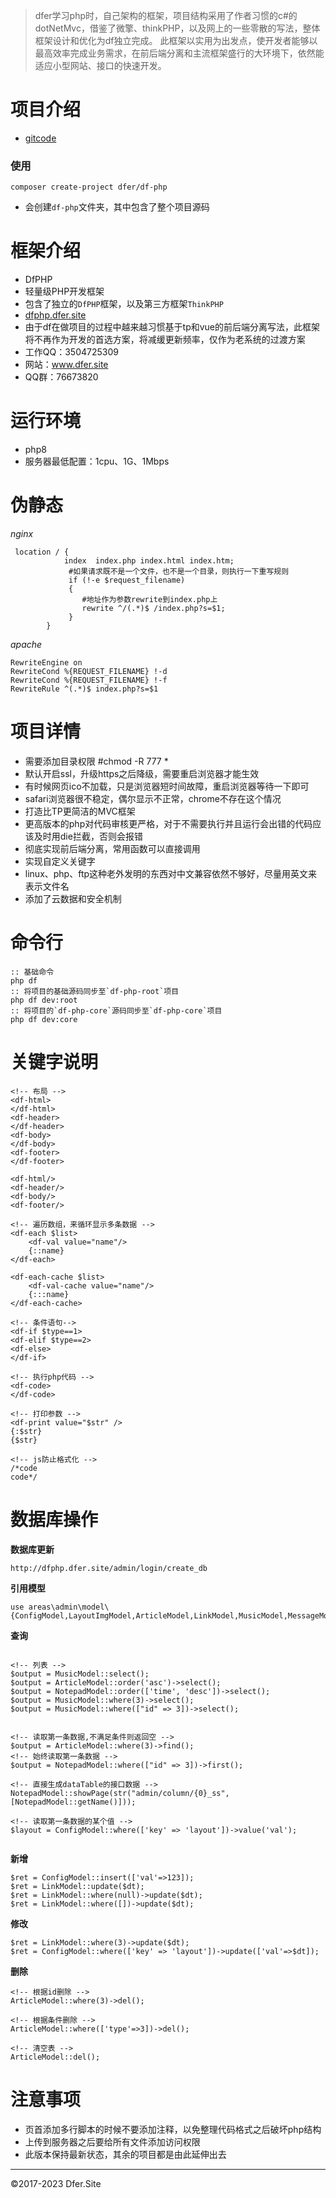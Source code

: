 > dfer学习php时，自己架构的框架，项目结构采用了作者习惯的c#的dotNetMvc，借鉴了微擎、thinkPHP，以及网上的一些零散的写法，整体框架设计和优化为df独立完成。
此框架以实用为出发点，使开发者能够以最高效率完成业务需求，在前后端分离和主流框架盛行的大环境下，依然能适应小型网站、接口的快速开发。

# 项目介绍
- [gitcode](https://gitcode.net/dofun333/dfphp.dfer.site)


### 使用
```
composer create-project dfer/df-php
```
- 会创建`df-php`文件夹，其中包含了整个项目源码


# 框架介绍
- DfPHP
- 轻量级PHP开发框架
- 包含了独立的`DfPHP`框架，以及第三方框架`ThinkPHP`
- [dfphp.dfer.site](http://dfphp.dfer.site)
- 由于df在做项目的过程中越来越习惯基于tp和vue的前后端分离写法，此框架将不再作为开发的首选方案，将减缓更新频率，仅作为老系统的过渡方案
- 工作QQ：3504725309
- 网站：www.dfer.site
- QQ群：76673820



# 运行环境
- php8
- 服务器最低配置：1cpu、1G、1Mbps


# 伪静态
*nginx*
```
 location / {
            index  index.php index.html index.htm;
             #如果请求既不是一个文件，也不是一个目录，则执行一下重写规则
             if (!-e $request_filename)
             {
                #地址作为参数rewrite到index.php上
                rewrite ^/(.*)$ /index.php?s=$1;
             }
        }
```
*apache*
```
RewriteEngine on
RewriteCond %{REQUEST_FILENAME} !-d
RewriteCond %{REQUEST_FILENAME} !-f
RewriteRule ^(.*)$ index.php?s=$1
```


# 项目详情
- 需要添加目录权限    #chmod -R 777 *
- 默认开启ssl，升级https之后降级，需要重启浏览器才能生效
- 有时候网页ico不加载，只是浏览器短时间故障，重启浏览器等待一下即可
- safari浏览器很不稳定，偶尔显示不正常，chrome不存在这个情况
- 打造比TP更简洁的MVC框架
- 更高版本的php对代码审核更严格，对于不需要执行并且运行会出错的代码应该及时用die拦截，否则会报错
- 彻底实现前后端分离，常用函数可以直接调用
- 实现自定义关键字
- linux、php、ftp这种老外发明的东西对中文兼容依然不够好，尽量用英文来表示文件名
- 添加了云数据和安全机制

# 命令行
```
:: 基础命令
php df
:: 将项目的基础源码同步至`df-php-root`项目
php df dev:root
:: 将项目的`df-php-core`源码同步至`df-php-core`项目
php df dev:core
```

# 关键字说明
```
<!-- 布局 -->
<df-html>
</df-html>
<df-header>
</df-header>
<df-body>
</df-body>
<df-footer>
</df-footer>

<df-html/>
<df-header/>
<df-body/>
<df-footer/>

<!-- 遍历数组，来循环显示多条数据 -->
<df-each $list>
	<df-val value="name"/>
	{::name}
</df-each>

<df-each-cache $list>
	<df-val-cache value="name"/>
	{:::name}
</df-each-cache>

<!-- 条件语句-->
<df-if $type==1>
<df-elif $type==2>
<df-else>
</df-if>

<!-- 执行php代码 -->
<df-code>
</df-code>

<!-- 打印参数 -->
<df-print value="$str" />
{:$str}
{$str}

<!-- js防止格式化 -->
/*code
code*/

```


# 数据库操作

**数据库更新**
```
http://dfphp.dfer.site/admin/login/create_db
```
**引用模型**
```
use areas\admin\model\{ConfigModel,LayoutImgModel,ArticleModel,LinkModel,MusicModel,MessageModel,NotepadModel};
```
**查询**
```

<!-- 列表 -->
$output = MusicModel::select();
$output = ArticleModel::order('asc')->select();
$output = NotepadModel::order(['time', 'desc'])->select();
$output = MusicModel::where(3)->select();
$output = MusicModel::where(["id" => 3])->select();


<!-- 读取第一条数据,不满足条件则返回空 -->
$output = ArticleModel::where(3)->find();
<!-- 始终读取第一条数据 -->
$output = NotepadModel::where(["id" => 3])->first();

<!-- 直接生成dataTable的接口数据 -->
NotepadModel::showPage(str("admin/column/{0}_ss",[NotepadModel::getName()]));

<!-- 读取第一条数据的某个值 -->
$layout = ConfigModel::where(['key' => 'layout'])->value('val');


```
**新增**
```
$ret = ConfigModel::insert(['val'=>123]);
$ret = LinkModel::update($dt);
$ret = LinkModel::where(null)->update($dt);
$ret = LinkModel::where([])->update($dt);
```

**修改**
```
$ret = LinkModel::where(3)->update($dt);
$ret = ConfigModel::where(['key' => 'layout'])->update(['val'=>$dt]);
```

**删除**
```
<!-- 根据id删除 -->
ArticleModel::where(3)->del();

<!-- 根据条件删除 -->
ArticleModel::where(['type'=>3])->del();

<!-- 清空表 -->
ArticleModel::del();

```




# 注意事项
- 页首添加多行脚本的时候不要添加注释，以免整理代码格式之后破坏php结构
- 上传到服务器之后要给所有文件添加访问权限
- 此版本保持最新状态，其余的项目都是由此延伸出去







---
©2017-2023 Dfer.Site


